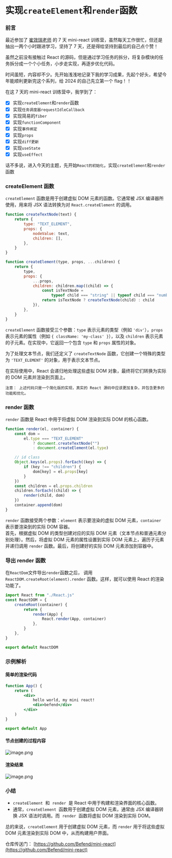 # 实现`createElement`和`render`函数

### 前言

最近参加了 [崔效瑞老师](https://space.bilibili.com/175301983) 的 7 天 mini-react 训练营，虽然每天工作很忙，但还是抽出一两个小时跟进学习，坚持了 7 天，还是得给坚持到最后的自己点个赞！

虽然之前没有接触过 React 的源码，但是通过学习任务的拆分，将复杂模块的任务拆分成一个个小任务，小步走实现，再逐步优化代码。

时间虽短，内容却不少。先开始浅浅地记录下我的学习成果，先起个好头，希望今年能顺利更新完这个系列，给 2024 的自己先立第一个 flag！！

在这 7 天的 mini-react 训练营中，我学到了：

- [x] 实现`createElement`和`render`函数
- [x] 实现`任务调度器requestIdleCallback`
- [x] 实现简易的`fiber`
- [x] 实现`functionComponent`
- [x] 实现`事件绑定`
- [x] 实现`props`
- [x] 实现`diff更新`
- [x] 实现`useState`
- [x] 实现`useEffect`

话不多说，进入今天的主题，先开始`React的初始化`，实现`createElement`和`render`函数

### createElement 函数

`createElement` 函数是用于创建虚拟 DOM 元素的函数。它通常被 JSX 编译器所使用，用来将 JSX 语法转换为对 `React.createElement` 的调用。

```js
function createTextNode(text) {
	return {
		type: "TEXT_ELEMENT",
		props: {
			nodeValue: text,
			children: [],
		},
	}
}

function createElement(type, props, ...children) {
	return {
		type,
		props: {
			...props,
			children: children.map((child) => {
				const isTextNode =
					typeof child === "string" || typeof child === "number"
				return isTextNode ? createTextNode(child) : child
			}),
		},
	}
}
```

`createElement` 函数接受三个参数：`type` 表示元素的类型（例如 `'div'`），`props` 表示元素的属性（例如 `{ className: 'my-class' }`），以及 `children` 表示元素的子元素。在实现中，它返回一个包含 `type` 和 `props` 属性的对象。

为了处理文本节点，我们还定义了 `createTextNode` 函数，它创建一个特殊的类型为 `'TEXT_ELEMENT'` 的对象，用于表示文本节点。

在实际使用中，React 会递归地处理这些虚拟 DOM 对象，最终将它们转换为实际的 DOM 元素并渲染到页面上。

```
注意： 上述代码只是一个简化版的实现，真实的 React 源码中应该更加复杂，并包含更多的功能和优化。
```

### render 函数

`render` 函数是 React 中用于将虚拟 DOM 渲染到实际 DOM 的核心函数。

```js
function render(el, container) {
	const dom =
		el.type === "TEXT_ELEMENT"
			? document.createTextNode("")
			: document.createElement(el.type)

	// id class
	Object.keys(el.props).forEach((key) => {
		if (key !== "children") {
			dom[key] = el.props[key]
		}
	})
	const children = el.props.children
	children.forEach((child) => {
		render(child, dom)
	})
	container.append(dom)
}
```

`render` 函数接受两个参数：`element` 表示要渲染的虚拟 DOM 元素，`container` 表示要渲染到的实际 DOM 容器。  
首先，根据虚拟 DOM 的类型创建对应的实际 DOM 元素（文本节点和普通元素分别处理）。然后，将虚拟 DOM 元素的属性设置到实际 DOM 元素上，遍历子元素并递归调用 `render` 函数。最后，将创建好的实际 DOM 元素添加到容器中。

### 导出 render 函数

在`ReactDom`文件导出`render`函数之后， 调用`ReactDOM.createRoot(element).render` 函数。这样，就可以使用 React 的渲染功能了。

```js
import React from "./React.js"
const ReactDOM = {
	createRoot(container) {
		return {
			render(App) {
				React.render(App, container)
			},
		}
	},
}

export default ReactDOM
```

### 示例解析

#### 简单的渲染代码

```jsx
function App() {
	return (
		<div>
			hello world, my mini react!
			<div>befend</div>
		</div>
	)
}

export default App
```

#### 节点创建的过程内容

![image.png](https://p6-juejin.byteimg.com/tos-cn-i-k3u1fbpfcp/eb58b3c985b747e9a1686bc2bb806f13~tplv-k3u1fbpfcp-jj-mark:0:0:0:0:q75.image#?w=600&h=362&s=34665&e=png&b=fdfafa)

#### 渲染结果

![image.png](https://p6-juejin.byteimg.com/tos-cn-i-k3u1fbpfcp/84da0e33191b4472bf2a5a8495a8214a~tplv-k3u1fbpfcp-jj-mark:0:0:0:0:q75.image#?w=987&h=382&s=40593&e=png&b=ffffff)

### 小结

- `createElement`  和  `render`  是 React 中用于构建和渲染界面的核心函数。
- 通常，`createElement`  函数用于创建虚拟 DOM 元素，通常由 JSX 编译器转换 JSX 语法时调用。而  `render`  函数将虚拟 DOM 渲染到实际 DOM。

总的来说，`createElement` 用于创建虚拟 DOM 元素，而 `render` 用于将这些虚拟 DOM 元素渲染到实际 DOM 中，从而构建用户界面。

仓库传送门： [https://github.com/Befend/mini-react](https://github.com/Befend/mini-react)
